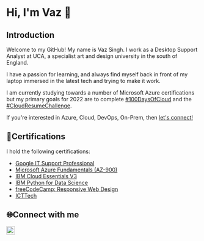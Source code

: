 # Hi, I'm Vaz 👋
## Introduction
Welcome to my GitHub! My name is Vaz Singh. I work as a  Desktop Support Analyst at UCA, a specialist art and design university in the south of England. 

I have a passion for learning, and always find myself back in front of my laptop immersed in the latest tech and trying to make it work.

I am currently studying towards a number of Microsoft Azure certifications but my primary goals for 2022 are to complete  [#100DaysOfCloud](https://www.100daysofcloud.com/) and the [#CloudResumeChallenge](https://cloudresumechallenge.dev/). 

If you're interested in Azure, Cloud, DevOps, On-Prem, then [let's connect!](#Connect-with-me)

## 📄Certifications
I hold the following certifications:
* [Google IT Support Professional](https://www.credly.com/badges/79112d91-1309-46c7-b693-2716845c1716)
* [Microsoft Azure Fundamentals (AZ-900)](https://www.credly.com/badges/6006df77-0c64-47cd-ad79-770b95675835)
* [IBM Cloud Essentials V3](https://www.credly.com/badges/ff8e3cd0-48cb-474f-8a94-1e5c3fe20ebd)
* [IBM Python for Data Science](https://courses.cognitiveclass.ai/certificates/9c49f2ba5d63432da27b463c47298a49)
* [freeCodeCamp: Responsive Web Design](https://www.freecodecamp.org/certification/vazsingh/responsive-web-design)
* [ICTTech](https://www.engc.org.uk/standards-guidance/standards/icttech-standard/)



## 🌐Connect with me
[<img align="left" alt="VazSingh | LinkedIn" width="22px" src="https://cdn.jsdelivr.net/npm/simple-icons@v3/icons/linkedin.svg" />][linkedin]

[linkedin]: https://www.linkedin.com/in/vazsingh

